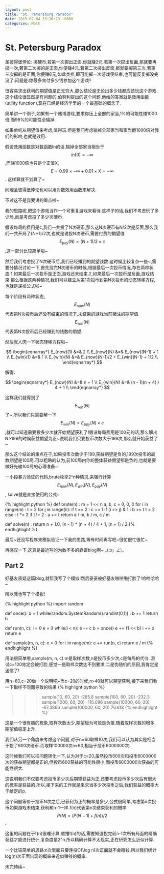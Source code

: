```yaml
---
layout: post
title: "St. Petersburg Paradox"
date: 2015-02-04 15:26:23 -0800
categories: Math
---
```

# St. Petersburg Paradox

圣彼得堡悖论: 掷硬币,若第一次掷出正面,你就赚2元.若第一次掷出反面,那就要再掷一次,若第二次掷的是正面,你便赚4元.若第二次掷出反面,那就要掷第三次,若第三次掷的是正面,你便赚8元,如此类推,即可能掷一次游戏便结束,也可能反复掷没完没了.问题是:你最多肯付多少钱参加这个游戏?

很容易求出获利的期望值是正无穷大,那么结论是无论出多少钱都应该玩这个游戏.这个结论很显然是有问题的.伯努利提出的这个问题,他给的答案就是效用函数(utility function),现在已经是经济学里的一个最基础的概念了.

简单讲一个例子,如果有一个赌博游戏,要求你压上全部的家当,1%的可能性赚1000倍,而99%的可能性全输掉.

如果单纯从期望值来考虑,值得玩.但是我们考虑输掉全部家当和家当翻1000倍对我们的影响,也就是效用.

假设效用函数是对数函数ln的话,输掉全部家当相当于$$ln(0)=-\infty$$,而赚1000倍也只是个正值X,$$E=0.99 \times -\infty + 0.01 \times X = -\infty$$. 这样算就不划算了~

同理圣彼得堡悖论也可以用对数效用函数来解决.

不过这不是我要讲的重点啦~

我的思路呢,把这个游戏当作一个可重复游戏来看待.这样子的话,我们不考虑玩了多少局,而是考虑投了多少次硬币.

假设每局的费用是c,我们一共投了N次硬币,那么这N次硬币有N/2次是反面,那么我们一共开局了(N+1)/2次,也就是说投N次硬币,需要付费的期望值$$E_{pay}(N) = (N + 1)/2 \times c$$,这一部分比较简单啦~

然后我们考虑投了N次硬币后,我们已经赚到的期望钱数.这时候比较复杂一些~,需要分情况讨论一下,首先投完N次硬币的时候,根据最后一次投币情况,存在两种状态:1,如果最后一次投币是正面,游戏还未结束.2,如果最后一次投币是反面,游戏结束.那么根据这两种情况,我们可以建立从第1次投币到第N次投币的动态转移方程,也就是递推公式啦~

每个阶段有两种状态, $$E_{now}(N)$$代表第N次投币后还没有结束的情况下,未结束的游戏当前赌注的期望值. $$E_{win}(N)$$代表第N次投币后已经赚到的钱数的期望.

然后就人肉一下状态转移方程啦~

$$
\begin{eqnarray*}
E_{now}(1) &=& 2 \\
E_{now}(N) &=& E_{now}(N-1) + 1 \\
E_{win}(1) &=& 1 \\
E_{win}(N) &=& E_{now}(N-1)/2 + E_{win}(N-1) + 1/2 \\
\end{eqnarray*}
$$

解得:

$$
\begin{eqnarray*}
E_{now}(N) &=& n + 1 \\
E_{win}(N) &=& (n - 1)(n + 4) / 4 + 1 \\
\end{eqnarray*}
$$

这样我们就得到了$$E_{win}(N)$$了~ 所以我们只需要解一下$$E_{win}(N) > E_{pay}(N) \times c$$,就可以知道需要投多少次就开始期望获利了!假设每局费用是100元的话,那么解出N>199的时候获益期望为正~说明我们只要投币次数大于199次,那么就开始获益了~

那么这个结论的重点在于,如果投币次数少于199,获益期望是负的,199次投币的局数期望是100局.可以粗略的认为,前100局内你的整体获益期望都是负的,也就是要做好先输100局的心理准备~

一小段暴力验证的代码,brute枚举2^n种情况,来强行计算$$E_{now}(N), E_{win}(N), E_{pay}(N)$$, solve就是直接使用的公式~

{% highlight python %}
def brute(n) :
    m = 1 << n
    a, b, c = 0, 0, 0
    for i in range(m) :
        t = 2
        for j in range(n):
            if t == 2 :
                c += 1
            if (i >> j) & 1 :
                b += t
                t = 2
            else :
                t *= 2
        if t != 2 :
            a += t
    return a / m, b / m, c / m

def solve(n) :
    return n + 1.0, (n - 1) * (n + 4) / 4 + 1, (n + 1) / 2
{% endhighlight %}

最后~还没写程序来模拟验证一下我的思路,等有时间再写吧~很忙很忙很忙~

再感叹一下,这真是最近写的为数不多的靠谱blog啊~ \_(:з」∠)\_

## Part 2

好基友质疑这篇blog,就帮我写了个模拟!然后妥妥被好基友啪啪啪打脸了!哈哈哈哈~

所以我也写了个模拟!

{% highlight python %}
import random

def once():
    b = 1
    while(random.SystemRandom().randint(0,1)) :
        b += 1
    return b

def run(n, c):
    i = 0
    e = 0
    while(i < n):
        e -= c
        b = once()
        e += (1 << b)
        i += b
    return e

def sample(m, n, c):
    e = 0
    for i in range(m):
        e += run(n, c)
    return e / m
{% endhighlight %}

用法很简单啦,sample(m, n, c) m是取样次数,n是投币多少次,c是每局的代价. 测试c=100肯定会被打脸,感觉一是取样次数达不到要求,二是伪随机的原因,我肯定是迷信了!

用n=60,c=20做一个说明吧~当c=20的时候,n>40就可以期望获利,接下来我们看一下取样不同而导致的结果
{% highlight python %}
>>> sample(10, 60, 20)
-285.8
>>> sample(100, 60, 20)
-232.3
>>> sample(1000, 60, 20)
-116.096
>>> sample(10000, 60, 20)
-67.4866
>>> sample(100000, 60, 20)
76.618
{% endhighlight %}

这是一个很有趣的现象,取样次数太少,期望极为可能是负值.随着取样次数的增多,期望值稳定上升.

我们从另一个角度来考虑这个问题,对于n=60取样10次,我们可以认为其实是相当于投了600次硬币.而取样100000次n=60,相当于投币6000000次.

这时候我们可以把问题转化一下,认为对于c=20,虽然投币600次和投币6000000次的获益期望都是正的,但投币600获益的可能性很小,而投币6000000次获益的可能性很大.

这说明我们不仅要考虑投币多少次后期望获益为正,还要考虑投币多少次后有很大的概率是获益的.所以,接下来的工作就是来求当多少次投币之后,我们获益的概率大于给定的p.

这个问题等价于投币N次之后,已获利为正的概率是多少,公式很简单,考虑第n次投币如果游戏未结束,获利和n-1一样.f(n)代表第n次结束获利的概率 $$P(N) = (P(N-1) + f(n))/2$$.

这里的问题在于f(n)很难计算,顺推f(n)的话,需要知道投完前n-1次所有局面的精确获益才能进行统计,复杂度是2^n.所以精确计算不太现实,正在研究怎么近似计算.

一个比较简单的思路:n次里面只要连投O(\log n)次正面就不会赔钱,所以我们统计log(n)次正面出现的概率来近似赚钱的概率.

未完待续~
